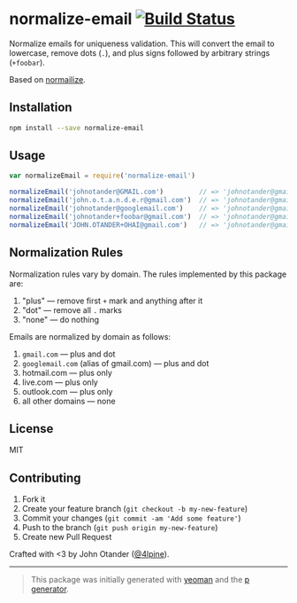 # normalize-email [![Build Status](https://secure.travis-ci.org/johnotander/normalize-email.png?branch=master)](https://travis-ci.org/johnotander/normalize-email)

Normalize emails for uniqueness validation. This will convert the email to lowercase, remove dots (`.`), and plus signs
followed by arbitrary strings (`+foobar`).

Based on [normailize](https://github.com/soundcloud/normailize).

## Installation

```bash
npm install --save normalize-email
```

## Usage

```javascript
var normalizeEmail = require('normalize-email')

normalizeEmail('johnotander@GMAIL.com')         // => 'johnotander@gmail.com'
normalizeEmail('john.o.t.a.n.d.e.r@gmail.com')  // => 'johnotander@gmail.com'
normalizeEmail('johnotander@googlemail.com')    // => 'johnotander@gmail.com'
normalizeEmail('johnotander+foobar@gmail.com')  // => 'johnotander@gmail.com'
normalizeEmail('JOHN.OTANDER+OHAI@gmail.com')   // => 'johnotander@gmail.com'
```

## Normalization Rules

Normalization rules vary by domain. The rules implemented by this package are:
1. "plus" &mdash; remove first `+` mark and anything after it
1. "dot" &mdash; remove all `.` marks
1. "none" &mdash; do nothing

Emails are normalized by domain as follows:
1. `gmail.com` &mdash; plus and dot
1. `googlemail.com` (alias of gmail.com) &mdash; plus and dot
1. hotmail.com &mdash; plus only
1. live.com &mdash; plus only
1. outlook.com &mdash; plus only
1. all other domains &mdash; none

## License

MIT

## Contributing

1. Fork it
2. Create your feature branch (`git checkout -b my-new-feature`)
3. Commit your changes (`git commit -am 'Add some feature'`)
4. Push to the branch (`git push origin my-new-feature`)
5. Create new Pull Request

Crafted with <3 by John Otander ([@4lpine](https://twitter.com/4lpine)).

***

> This package was initially generated with [yeoman](http://yeoman.io) and the [p generator](https://github.com/johnotander/generator-p.git).
